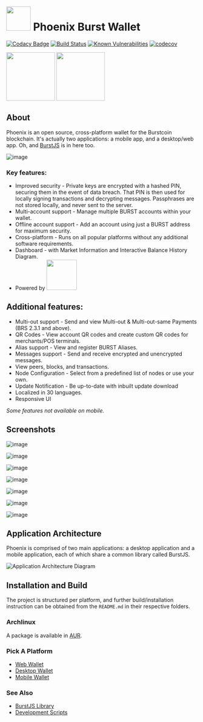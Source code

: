 # <img src="./assets/phoenix.png" width="64" /> Phoenix Burst Wallet

[![Codacy Badge](https://api.codacy.com/project/badge/Grade/81a6119af03d4a7e8a55c65999884709)](https://www.codacy.com/app/ohager/phoenix?utm_source=github.com&amp;utm_medium=referral&amp;utm_content=burst-apps-team/phoenix&amp;utm_campaign=Badge_Grade)
[![Build Status](https://travis-ci.org/burst-apps-team/phoenix.svg?branch=develop)](https://travis-ci.org/burst-apps-team/phoenix) 
[![Known Vulnerabilities](https://snyk.io/test/github/burst-apps-team/phoenix/badge.svg?targetFile=lib%2Fpackage.json)](https://snyk.io/test/github/burst-apps-team/phoenix?targetFile=lib%2Fpackage.json)
[![codecov](https://codecov.io/gh/burst-apps-team/phoenix/branch/develop/graph/badge.svg)](https://codecov.io/gh/burst-apps-team/phoenix)

<a href="https://apps.apple.com/us/app/phoenix-burst-ios-wallet/id1485827209" target="_blank"><img src="./assets/btn-appstore.png" width="128" /></a> <a href="https://play.google.com/store/apps/details?id=com.burstcoin.phoenix" target="_blank"><img src="./assets/btn-playstore.png" width="128" /></a> 

## About

Phoenix is an open source, cross-platform wallet for the Burstcoin blockchain. It's actually two applications: a mobile app, and a desktop/web app. Oh, and [BurstJS](/lib/README.md) is in here too.

![image](assets/beta.14/phoenix_1_beta.14.png)

### Key features:
- Improved security - Private keys are encrypted with a hashed PIN, securing them in the event of data breach. That PIN is then used for locally signing transactions and decrypting messages. Passphrases are not stored locally, and never sent to the server. 
- Multi-account support - Manage multiple BURST accounts within your wallet.
- Offline account support - Add an account using just a BURST address for maximum security.
- Cross-platform - Runs on all popular platforms without any additional software requirements.
- Dashboard - with Market Information and Interactive Balance History Diagram.
- Powered by <img src="./assets/burstjs.png" width="80" />

## Additional features:
- Multi-out support - Send and view Multi-out & Multi-out-same Payments (BRS 2.3.1 and above).
- QR Codes - View account QR codes and create custom QR codes for merchants/POS terminals.
- Alias support - View and register BURST Aliases.
- Messages support - Send and receive encrypted and unencrypted messages.
- View peers, blocks, and transactions.
- Node Configuration - Select from a predefined list of nodes or use your own.
- Update Notification - Be up-to-date with inbuilt update download
- Localized in 30 languages.
- Responsive UI

*Some features not available on mobile.*

## Screenshots
![image](assets/beta.14/phoenix_2_beta.14.png)

![image](assets/beta.14/phoenix_3_beta.14.png)

![image](assets/beta.14/phoenix_4_beta.14.png)

![image](assets/beta.14/phoenix_5_beta.14.png)

![image](assets/beta.14/phoenix_6_beta.14.png)

![image](assets/beta.14/phoenix_7_beta.14.png)

![image](assets/beta.14/phoenix_8_beta.14.png)



## Application Architecture

Phoenix is comprised of two main applications: a desktop application and a mobile application, each of which share a common library called BurstJS. 

![Application Architecture Diagram](assets/architecture.png "Application Architecture Diagram")


## Installation and Build

The project is structured per platform, and further build/installation instruction can be obtained from the `README.md` in their respective folders.

### Archlinux

A package is available in [AUR](https://aur.archlinux.org/packages/phoenix/).

### Pick A Platform
- [Web Wallet](/web/angular-wallet/README.md)
- [Desktop Wallet](/desktop/wallet/README.md)
- [Mobile Wallet](/mobile/README.md)

### See Also
- [BurstJS Library](/lib/README.md)
- [Development Scripts](/scripts/README.md)

